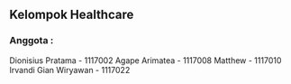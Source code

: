 ## Kelompok Healthcare

### Anggota :
Dionisius Pratama     - 1117002
Agape Arimatea        - 1117008
Matthew               - 1117010
Irvandi Gian Wiryawan - 1117022
